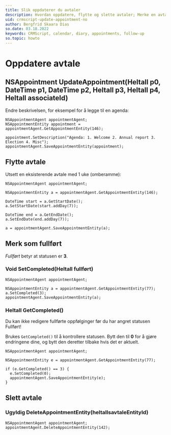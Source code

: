 ```yaml
---
title: Slik oppdaterer du avtaler
description: Hvordan oppdatere, flytte og slette avtaler; Merke en avtale som fullført
uid: crmscript-update-appointment-no
author: Bergfrid Skaara Dias
so.date: 03.18.2022
keywords: CRMScript, calendar, diary, appointments, follow-up
so.topic: howto
---
```


# Oppdatere avtale

## NSAppointment UpdateAppointment(Heltall p0, DateTime p1, DateTime p2, Heltall p3, Heltall p4, Heltall associateId)

Endre beskrivelsen, for eksempel for å legge til en agenda:

```crmscript
NSAppointmentAgent appointmentAgent;
NSAppointmentEntity appointment = appointmentAgent.GetAppointmentEntity(146);

appointment.SetDescription("Agenda: 1. Welcome 2. Annual report 3. Election 4. Misc");
appointmentAgent.SaveAppointmentEntity(appointment);
```

## Flytte avtale

Utsett en eksisterende avtale med 1 uke (omberamme):

```crmscript
NSAppointmentAgent appointmentAgent;

NSAppointmentEntity a = appointmentAgent.GetAppointmentEntity(146);

DateTime start = a.GetStartDate();
a.SetStartDate(start.addDay(7));

DateTime end = a.GetEndDate();
a.SetEndDate(end.addDay(7));

a = appointmentAgent.SaveAppointmentEntity(a);
```

## Merk som fullført

*Fullført* betyr at statusen er **3**.

### Void SetCompleted(Heltall fullført)

```crmscript
NSAppointmentAgent appointmentAgent;

NSAppointmentEntity a = appointmentAgent.GetAppointmentEntity(77);
a.SetCompleted(3);
appointmentAgent.SaveAppointmentEntity(a);
```

### Heltall GetCompleted()

Du kan ikke redigere fullførte oppfølginger før du har angret statusen Fullført!

Brukes `GetCompleted()` til å kontrollere statusen. Bytt den til **0** for å gjøre endringene dine, og bytt den deretter tilbake hvis det er aktuelt.

```crmscript
NSAppointmentAgent appointmentAgent;

NSAppointmentEntity e = appointmentAgent.GetAppointmentEntity(77);

if (e.GetCompleted() == 3) {
  e.SetCompleted(0);
  appointmentAgent.SaveAppointmentEntity(e);
}
```

## Slett avtale

### Ugyldig DeleteAppointmentEntity(heltallsavtaleEntityId)

```crmscript
NSAppointmentAgent appointmentAgent;
appointmentAgent.DeleteAppointmentEntity(142);
```

<!-- Referenced links -->
